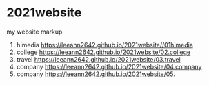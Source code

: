 # 2021website
my website markup
1. himedia https://leeann2642.github.io/2021website//01himedia
2. college https://leeann2642.github.io/2021website/02.college
3. travel https://leeann2642.github.io/2021website/03.travel
4. company https://leeann2642.github.io/2021website/04.company
5. company https://leeann2642.github.io/2021website/05.

